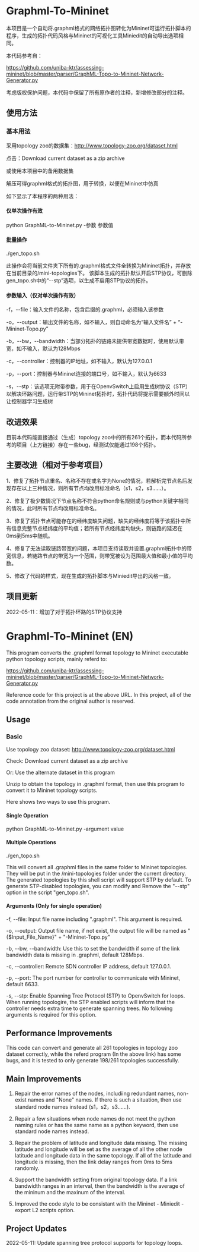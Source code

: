 # Graphml-To-Mininet

本项目是一个自动将.graphml格式的网络拓扑图转化为Mininet可运行拓扑脚本的程序，生成的拓扑代码风格与Mininet的可视化工具Miniedit的自动导出选项相同。

本代码参考自：

https://github.com/uniba-ktr/assessing-mininet/blob/master/parser/GraphML-Topo-to-Mininet-Network-Generator.py

考虑版权保护问题，本代码中保留了所有原作者的注释，新增修改部分的注释。

## 使用方法

### 基本用法

采用topology zoo的数据集：http://www.topology-zoo.org/dataset.html

点击：Download current dataset as a zip archive

或使用本项目中的备用数据集

解压可得graphml格式的拓扑图，用于转换，以便在Mininet中仿真

如下显示了本程序的两种用法：

#### 仅单次操作有效

python GraphML-to-Mininet.py -参数 参数值

#### 批量操作

./gen_topo.sh

此操作会将当前文件夹下所有的.graphml格式文件全转换为Mininet拓扑，并存放在当前目录的/mini-topologies下。
该脚本生成的拓扑默认开启STP协议，可删除gen_topo.sh中的“--stp”选项，以生成不启用STP协议的拓扑。

#### 参数输入（仅对单次操作有效）

-f，--file：输入文件的名称，包含后缀的.graphml，必须输入该参数

-o，--output：输出文件的名称，如不输入，则自动命名为“输入文件名” + “-Mininet-Topo.py”

-b，--bw，--bandwidth：当部分拓扑的链路未提供带宽数据时，使用默认带宽，如不输入，默认为128Mbps

-c，--controller：控制器的IP地址，如不输入，默认为127.0.0.1

-p，--port：控制器与Mininet连接的端口号，如不输入，默认为6633

-s，--stp：该选项无附带参数，用于在OpenvSwitch上启用生成树协议（STP）以解决环路问题，运行带STP的Mininet拓扑时，拓扑代码将提示需要额外时间以让控制器学习生成树

## 改进效果

目前本代码能直接通过（生成）topology zoo中的所有261个拓扑，而本代码所参考的项目（上方链接）存在一些bug，经测试仅能通过198个拓扑。

## 主要改进（相对于参考项目）

1、修复了拓扑节点重名、名称不存在或名字为None的情况，若解析完节点名后发现存在以上三种情况，则所有节点均改用标准命名（s1，s2，s3......）。

2、修复了极少数情况下节点名称不符合python命名规则或与python关键字相同的情况，此时所有节点均改用标准命名。

3、修复了拓扑节点可能存在的经纬度缺失问题，缺失的经纬度将等于该拓扑中所有信息完整节点经纬度的平均值；若所有节点经纬度均缺失，则链路的延迟在0ms到5ms中随机。

4、修复了无法读取链路带宽的问题，本项目支持读取并设置.graphml拓扑中的带宽信息，若链路节点的带宽为一个范围，则带宽被设为范围最大值和最小值的平均数。

5、修改了代码的样式，现在生成的拓扑脚本与Miniedit导出的风格一致。

## 项目更新

2022-05-11：增加了对于拓扑环路的STP协议支持

# Graphml-To-Mininet (EN)

This program converts the .graphml format topology to Mininet executable python topology scripts, mainly referd to:

https://github.com/uniba-ktr/assessing-mininet/blob/master/parser/GraphML-Topo-to-Mininet-Network-Generator.py

Reference code for this project is at the above URL. In this project, all of the code annotation from the original author is reserved.

## Usage

### Basic

Use topology zoo dataset: http://www.topology-zoo.org/dataset.html

Check: Download current dataset as a zip archive

Or: Use the alternate dataset in this program

Unzip to obtain the topology in .graphml format, then use this program to convert it to Mininet topology scripts.

Here shows two ways to use this program.

#### Single Operation

python GraphML-to-Mininet.py -argument value

#### Multiple Operations

./gen_topo.sh

This will convert all .graphml files in the same folder to Mininet topologies. They will be put in the /mini-topologies folder under the current directory.
The generated topologies by this shell script will support STP by default. To generate STP-disabled topologies, you can modify and Remove the "--stp" option in  the script "gen_topo.sh".

#### Arguments (Only for single operation)

-f, --file: Input file name including ".graphml". This argument is required.

-o, --output: Output file name, if not exist, the output file will be named as "{$Input_File_Name}" + "-Mininet-Topo.py"

-b, --bw, --bandwidth: Use this to set the bandwidth if some of the link bandwidth data is missing in .graphml, default 128Mbps.

-c, --controller: Remote SDN controller IP address, default 127.0.0.1.

-p, --port: The port number for controller to communicate with Mininet, default 6633.

-s, --stp: Enable Spanning Tree Protocol (STP) to OpenvSwitch for loops. When running topologire, the STP enabled scripts will inform that the controller needs extra time to generate spanning trees. No following arguments is required for this option.

## Performance Improvements

This code can convert and generate all 261 topologies in topology zoo dataset correctly, while the referd program (In the above link) has some bugs, and it is tested to only generate 198/261 topologies successfully.

## Main Improvements

1. Repair the error names of the nodes, includiing redundant names, non-exist names and "None" names. If there is such a situation, then use standard node names instead (s1，s2，s3......).

2. Repair a few situations when node names do not meet the python naming rules or has the same name as a python keyword, then use standard node names instead.

3. Repair the problem of latitude and longitude data missing. The missing latitude and longitude will be set as the average of all the other node latitude and longitude data in the same topology. If all of the latitude and longitude is missing, then the link delay ranges from 0ms to 5ms randomly.

4. Support the bandwidth setting from original topology data. If a link bandwidth ranges in an interval, then the bandwidth is the average of the mininum and the maxinum of the interval.

5. Improved the code style to be consistant with the Mininet - Miniedit - export L2 scripts option.

## Project Updates

2022-05-11: Update spanning tree protocol supports for topology loops.
